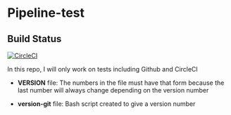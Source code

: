 # Pipeline-test

## Build Status
[![CircleCI](https://circleci.com/gh/MonseGuzman/pipeline-test/tree/master.svg?style=svg)](https://circleci.com/gh/MonseGuzman/pipeline-test/tree/master)

In this repo, I will only work on tests including Github and CircleCI

- **VERSION** file: The numbers in the file must have that form because the last number will always change depending on the version number

- **version-git** file: Bash script created to give a version number